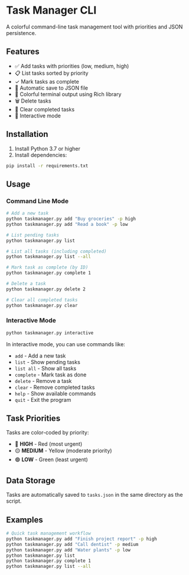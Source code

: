 # Task Manager CLI

A colorful command-line task management tool with priorities and JSON persistence.

## Features

- ✅ Add tasks with priorities (low, medium, high)
- 📋 List tasks sorted by priority
- ✓ Mark tasks as complete
- 💾 Automatic save to JSON file
- 🎨 Colorful terminal output using Rich library
- 🗑️ Delete tasks
- 🧹 Clear completed tasks
- 💬 Interactive mode

## Installation

1. Install Python 3.7 or higher
2. Install dependencies:
```bash
pip install -r requirements.txt
```

## Usage

### Command Line Mode

```bash
# Add a new task
python taskmanager.py add "Buy groceries" -p high
python taskmanager.py add "Read a book" -p low

# List pending tasks
python taskmanager.py list

# List all tasks (including completed)
python taskmanager.py list --all

# Mark task as complete (by ID)
python taskmanager.py complete 1

# Delete a task
python taskmanager.py delete 2

# Clear all completed tasks
python taskmanager.py clear
```

### Interactive Mode

```bash
python taskmanager.py interactive
```

In interactive mode, you can use commands like:
- `add` - Add a new task
- `list` - Show pending tasks
- `list all` - Show all tasks
- `complete` - Mark task as done
- `delete` - Remove a task
- `clear` - Remove completed tasks
- `help` - Show available commands
- `quit` - Exit the program

## Task Priorities

Tasks are color-coded by priority:
- 🔴 **HIGH** - Red (most urgent)
- 🟡 **MEDIUM** - Yellow (moderate priority)
- 🟢 **LOW** - Green (least urgent)

## Data Storage

Tasks are automatically saved to `tasks.json` in the same directory as the script.

## Examples

```bash
# Quick task management workflow
python taskmanager.py add "Finish project report" -p high
python taskmanager.py add "Call dentist" -p medium
python taskmanager.py add "Water plants" -p low
python taskmanager.py list
python taskmanager.py complete 1
python taskmanager.py list --all
```